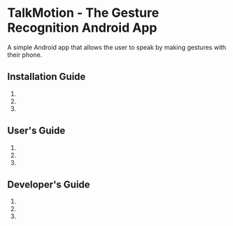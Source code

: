 # TalkMotion - The Gesture Recognition Android App
A simple Android app that allows the user to speak by making gestures with their phone.

## Installation Guide
1.
2.
3.

## User's Guide
1.
2.
3.

## Developer's Guide
1.
2.
3.
